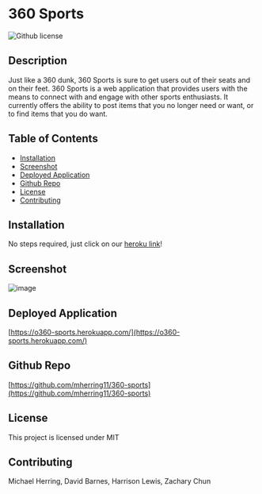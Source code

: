 # 360 Sports

![Github license](http://img.shields.io/badge/License-MIT-blue.svg)

## Description

Just like a 360 dunk, 360 Sports is sure to get users out of their seats and on their feet.  360 Sports is a web application that provides users with the means to connect with and engage with other sports enthusiasts.  It currently offers the ability to post items that you no longer need or want, or to find items that you do want. 

## Table of Contents

- [Installation](#installation)
- [Screenshot](#screenshot)
- [Deployed Application](#deployedapplication)
- [Github Repo](#githubrepo)
- [License](#license)
- [Contributing](#contributing)

## Installation

No steps required, just click on our [heroku link](https://git.heroku.com/o360-sports.git)!

## Screenshot
![image](https://user-images.githubusercontent.com/96882225/194439457-4b403ce3-229a-4517-ba02-4698ef364d1a.png)


## Deployed Application
[https://o360-sports.herokuapp.com/](https://o360-sports.herokuapp.com/)

## Github Repo
[https://github.com/mherring11/360-sports](https://github.com/mherring11/360-sports)

## License

This project is licensed under MIT

## Contributing

Michael Herring, David Barnes, Harrison Lewis, Zachary Chun
